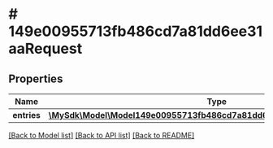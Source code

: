 # # 149e00955713fb486cd7a81dd6ee31aaRequest

## Properties

Name | Type | Description | Notes
------------ | ------------- | ------------- | -------------
**entries** | [**\MySdk\Model\Model149e00955713fb486cd7a81dd6ee31aaRequestEntriesInner[]**](149e00955713fb486cd7a81dd6ee31aaRequestEntriesInner.md) |  |

[[Back to Model list]](../../README.md#models) [[Back to API list]](../../README.md#endpoints) [[Back to README]](../../README.md)
